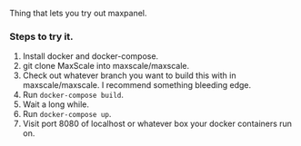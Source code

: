 Thing that lets you try out maxpanel.

### Steps to try it.

1. Install docker and docker-compose.
2. git clone MaxScale into maxscale/maxscale.
3. Check out whatever branch you want to build this with in maxscale/maxscale. I recommend something bleeding edge.
4. Run ```docker-compose build```.
5. Wait a long while.
6. Run ```docker-compose up```.
7. Visit port 8080 of localhost or whatever box your docker containers run on.
